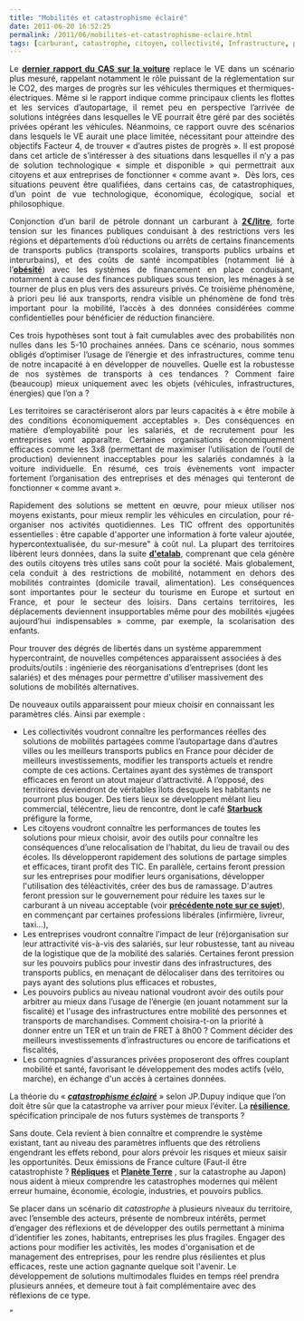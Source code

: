 ```yaml
---
title: "Mobilités et catastrophisme éclairé"
date: 2011-06-20 16:52:25
permalink: /2011/06/mobilites-et-catastrophisme-eclaire.html
tags: [carburant, catastrophe, citoyen, collectivité, Infrastructure, prix carburant]
---
```


<p style="text-align: justify">Le <strong><a href="http://www.strategie.gouv.fr/content/rapport-la-voiture-de-demain-carburants-et-electricite-0">dernier rapport du CAS sur la voiture</a></strong> replace le VE dans un scénario plus mesuré, rappelant notamment le rôle puissant de la réglementation sur le CO2, des marges de progrès sur les véhicules thermiques et thermiques-électriques. Même si le rapport indique comme principaux clients les flottes et les services d’autopartage, il remet peu en perspective l’arrivée de solutions intégrées dans lesquelles le VE pourrait être géré par des sociétés privées opérant les véhicules. Néanmoins, ce rapport ouvre des scénarios dans lesquels le VE aurait une place limitée, nécessitant pour atteindre des objectifs Facteur 4, de trouver « d’autres pistes de progrès ». Il est proposé dans cet article de s’intéresser à des situations dans lesquelles il n’y a pas de solution technologique « simple et disponible » qui permettrait aux citoyens et aux entreprises de fonctionner « comme avant ».  Dès lors, ces situations peuvent être qualifiées, dans certains cas, de catastrophiques, d’un point de vue technologique, économique, écologique, social et philosophique.</p>   <!--more-->   <p style="text-align: justify">Conjonction d’un baril de pétrole donnant un carburant à <strong><a href="http://www.lefigaro.fr/societes/2011/04/12/04015-20110412ARTFIG00372-le-litre-d-essence-vaudra-2-euros-selon-le-pdg-de-total.php">2€/litre</a></strong>, forte tension sur les finances publiques conduisant à des restrictions vers les régions et départements d’où réductions ou arrêts de certains financements de transports publics (transports scolaires, transports publics urbains et interurbains), et des coûts de santé incompatibles (notamment lié à l’<strong><a href="http://www.grist.org/list/2011-06-14-how-to-fight-obesity-and-climate-change-at-the-same-time">obésité</a></strong>) avec les systèmes de financement en place conduisant, notamment à cause des finances publiques sous tension, les ménages à se tourner de plus en plus vers des assureurs privés. Ce troisième phénomène, à priori peu lié aux transports, rendra visible un phénomène de fond très important pour la mobilité, l’accès à des données considérées comme confidentielles pour bénéficier de réduction financière.</p> <p style="text-align: justify">Ces trois hypothèses sont tout à fait cumulables avec des probabilités non nulles dans les 5-10 prochaines années. Dans ce scénario, nous sommes obligés d’optimiser l’usage de l’énergie et des infrastructures, comme tenu de notre incapacité à en développer de nouvelles. Quelle est la robustesse de nos systèmes de transports à ces tendances ? Comment faire (beaucoup) mieux uniquement avec les objets (véhicules, infrastructures, énergies) que l’on a ?</p> <p style="text-align: justify">Les territoires se caractériseront alors par leurs capacités à « être mobile à des conditions économiquement acceptables ». Des conséquences en matière d’employabilité pour les salariés, et de recrutement pour les entreprises vont apparaître. Certaines organisations économiquement efficaces comme les 3x8 (permettant de maximiser l’utilisation de l’outil de production) deviennent inacceptables pour les salariés condamnés à la voiture individuelle. En résumé, ces trois évènements vont impacter fortement l’organisation des entreprises et des ménages qui tenteront de fonctionner « comme avant ».</p> <p style="text-align: justify">Rapidement des solutions se mettent en œuvre, pour mieux utiliser nos moyens existants, pour mieux remplir les véhicules en circulation, pour ré-organiser nos activités quotidiennes. Les TIC offrent des opportunités essentielles : être capable d'apporter une information à forte valeur ajoutée, hypercontextualisée, du sur-mesure" à coût nul. La plupart des territoires libèrent leurs données, dans la suite <strong><a href=""http://blog.etalab.gouv.fr/"" target=""_blank"">d'etalab</a></strong>, comprenant que cela génère des outils citoyens très utiles sans coût pour la société. Mais globalement, cela conduit à des restrictions de mobilité, notamment en dehors des mobilités contraintes (domicile travail, alimentation). Les conséquences sont importantes pour le secteur du tourisme en Europe et surtout en France, et pour le secteur des loisirs. Dans certains territoires, les déplacements deviennent insupportables même pour des mobilités «jugées aujourd’hui indispensables » comme, par exemple, la scolarisation des enfants.</p> <p style=""text-align: justify"">Pour trouver des dégrés de libertés dans un système apparemment hypercontraint, de nouvelles compétences apparaissent associées à des produits/outils : ingénierie des réorganisations d’entreprises (dont les salariés) et des ménages pour permettre d'utiliser massivement des solutions de mobilités alternatives.</p> <p style=""text-align: justify"">De nouveaux outils apparaissent pour mieux choisir en connaissant les paramètres clés. Ainsi par exemple :</p> <ul style=""text-align: justify""> <li>Les collectivités voudront connaître les performances réelles des solutions de mobilités partagées comme l’autopartage dans d’autres villes ou les meilleurs transports publics en France pour décider de meilleurs investissements, modifier les transports actuels et rendre compte de ces actions. Certaines ayant des systèmes de transport efficaces en feront un atout majeur d’attractivité. A l’opposé, des territoires deviendront de véritables îlots desquels les habitants ne pourront plus bouger. Des tiers lieux se développent mêlant lieu commercial, télécentre, lieu de rencontre, dont le café <strong><a href=""http://www.neo-nomade.com/blog/a-la-decouverte-des-tiers-lieux-26-cafe-restau-wifi/"" target=""_blank"">Starbuck </a></strong>préfigure la forme,</li> <li>Les citoyens voudront connaître les performances de toutes les solutions pour mieux choisir, avoir des outils pour connaître les conséquences d’une relocalisation de l’habitat, du lieu de travail ou des écoles. Ils développeront rapidement des solutions de partage simples et efficaces, tirant profit des TIC. En parallèle, certains feront pression sur les entreprises pour modifier leurs organisations, développer l'utilisation des téléactivités, créer des bus de ramassage. D'autres feront pression sur le gouvernement pour réduire les taxes sur le carburant à un niveau acceptable (voir <strong><a href="https://gabrielplassat.github.io/transportsdufutur/2011/05/un-carburant-a-plus-de-2-euros-quelles-consequences-quelles-urgences.html"" target=""_blank"">précédente note sur ce sujet</a></strong>), en commençant par certaines professions libérales (infirmière, livreur, taxi...),</li> <li>Les entreprises voudront connaître l’impact de leur (ré)organisation sur leur attractivité vis-à-vis des salariés, sur leur robustesse, tant au niveau de la logistique que de la mobilité des salariés. Certaines feront pression sur les pouvoirs publics pour investir dans des infrastructures, des transports publics, en menaçant de délocaliser dans des territoires ou pays ayant des solutions plus efficaces et robustes,</li> <li>Les pouvoirs publics au niveau national voudront avoir des outils pour arbitrer au mieux dans l’usage de l’énergie (en jouant notamment sur la fiscalité) et l'usage des infrastructures entre mobilité des personnes et transports de marchandises. Comment choisira-t-on la priorité à donner entre un TER et un train de FRET à 8h00 ? Comment décider des meilleurs investissements d’infrastructures ou encore de tarifications et fiscalités,</li> <li>Les compagnies d'assurances privées proposeront des offres couplant mobilité et santé, favorisant le développement des modes actifs (vélo, marche), en échange d'un accès à certaines données.</li> </ul> <p style=""text-align: justify"">La théorie du « <strong><em><a href=""http://developpementdurable.revues.org/1317"">catastrophisme éclairé</a></em></strong> » selon JP.Dupuy indique que l’on doit être sûr que la catastrophe va arriver pour mieux l’éviter. La <strong><a href=""http://fr.wikipedia.org/wiki/Resilience"" target=""_self"">résilience</a></strong>, spécification principale de nos futurs systèmes de transports ?</p> <p style=""text-align: justify"">Sans doute. Cela revient à bien connaître et comprendre le système existant, tant au niveau des paramètres influents que des rétroliens engendrant les effets rebond, pour alors prévoir les risques et mieux saisir les opportunités. Deux émissions de France culture (Faut-il être catastrophiste ? <a href=""http://www.franceculture.com/emission-repliques-faut-il-etre-catastrophiste-2011-06-18.html""><strong>Répliques</strong></a> et <a href=""http://www.franceculture.com/emission-planete-terre-le-japon-trois-mois-apres-la-catastrophe-2011-06-15.html""><strong>Planète Terre</strong></a> , sur la catastrophe au Japon) nous aident à mieux comprendre les catastrophes modernes qui mêlent erreur humaine, économie, écologie, industries, et pouvoirs publics.</p> <p style=""text-align: justify"">Se placer dans un scénario dit <em>catastrophe</em> à plusieurs niveaux du territoire, avec l’ensemble des acteurs, présente de nombreux intérêts, permet d’engager des réflexions et de développer des outils permettant à minima d’identifier les zones, habitants, entreprises les plus fragiles. Engager des actions pour modifier les activités, les modes d'organisation et de management des entreprises, pour les rendre plus résilientes et plus efficaces, reste une action gagnante quelque soit l'avenir. Le développement de solutions multimodales fluides en temps réel prendra plusieurs années, et demeure tout à fait complémentaire avec des réflexions de ce type.</p>"
